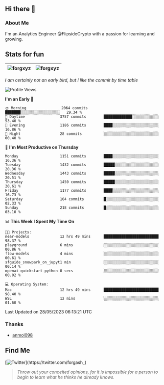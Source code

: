 ## Hi there 👋

### About Me

I'm an Analytics Engineer @FlipsideCrypto with a passion for learning and growing.
  
## Stats for fun

| <img align="center" src="https://github-readme-streak-stats.herokuapp.com/?user=forgxyz&theme=tokyonight" alt="forgxyz" /> | <img align="center" src="https://github-readme-stats.vercel.app/api?username=forgxyz&theme=tokyonight&show_icons=true" alt="forgxyz" /> |
| ------------- |------------- |

*I am certainly not an early bird, but I like the commit by time table*  

<!--START_SECTION:waka-->
![Profile Views](http://img.shields.io/badge/Profile%20Views-0-blue)

**I'm an Early 🐤** 

```text
🌞 Morning                2064 commits        ███████░░░░░░░░░░░░░░░░░░   29.34 % 
🌆 Daytime                3757 commits        █████████████░░░░░░░░░░░░   53.40 % 
🌃 Evening                1186 commits        ████░░░░░░░░░░░░░░░░░░░░░   16.86 % 
🌙 Night                  28 commits          ░░░░░░░░░░░░░░░░░░░░░░░░░   00.40 % 
```
📅 **I'm Most Productive on Thursday** 

```text
Monday                   1151 commits        ████░░░░░░░░░░░░░░░░░░░░░   16.36 % 
Tuesday                  1432 commits        █████░░░░░░░░░░░░░░░░░░░░   20.36 % 
Wednesday                1443 commits        █████░░░░░░░░░░░░░░░░░░░░   20.51 % 
Thursday                 1450 commits        █████░░░░░░░░░░░░░░░░░░░░   20.61 % 
Friday                   1177 commits        ████░░░░░░░░░░░░░░░░░░░░░   16.73 % 
Saturday                 164 commits         █░░░░░░░░░░░░░░░░░░░░░░░░   02.33 % 
Sunday                   218 commits         █░░░░░░░░░░░░░░░░░░░░░░░░   03.10 % 
```


📊 **This Week I Spent My Time On** 

```text
🐱‍💻 Projects: 
near-models              12 hrs 49 mins      █████████████████████████   98.37 % 
playground               6 mins              ░░░░░░░░░░░░░░░░░░░░░░░░░   00.86 % 
flow-models              4 mins              ░░░░░░░░░░░░░░░░░░░░░░░░░   00.61 % 
sfguide_snowpark_on_jupyt1 min               ░░░░░░░░░░░░░░░░░░░░░░░░░   00.14 % 
openai-quickstart-python 0 secs              ░░░░░░░░░░░░░░░░░░░░░░░░░   00.02 % 

💻 Operating System: 
Mac                      12 hrs 49 mins      █████████████████████████   98.40 % 
WSL                      12 mins             ░░░░░░░░░░░░░░░░░░░░░░░░░   01.60 % 
```


 Last Updated on 28/05/2023 06:13:21 UTC
<!--END_SECTION:waka-->

### Thanks
 - [anmol098](https://github.com/anmol098/waka-readme-stats/)
  
## Find Me
[![Twitter](https://img.shields.io/twitter/url/https/twitter.com/forgash_.svg?style=social&label=Follow%20%40forgash_)](https://twitter.com/forgash_)


> *Throw out your conceited opinions, for it is impossible for a person to begin to learn what he thinks he already knows.* 

